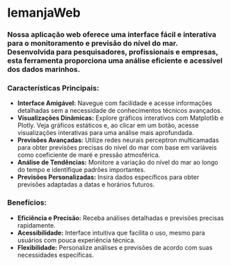 # IemanjaWeb

### Nossa aplicação web oferece uma **interface fácil e interativa** para o monitoramento e previsão do nível do mar. Desenvolvida para pesquisadores, profissionais e empresas, esta ferramenta proporciona uma análise eficiente e acessível dos dados marinhos.

### Características Principais:
- **Interface Amigável:** Navegue com facilidade e acesse informações detalhadas sem a necessidade de conhecimentos técnicos avançados.
- **Visualizações Dinâmicas:** Explore gráficos interativos com Matplotlib e Plotly. Veja gráficos estáticos e, ao clicar em um botão, acesse visualizações interativas para uma análise mais aprofundada.
- **Previsões Avançadas:** Utilize redes neurais perceptron multicamadas para obter previsões precisas do nível do mar com base em variáveis como coeficiente de maré e pressão atmosférica.
- **Análise de Tendências:** Monitore a variação do nível do mar ao longo do tempo e identifique padrões importantes.
- **Previsões Personalizadas:** Insira dados específicos para obter previsões adaptadas a datas e horários futuros.

### Benefícios:

- **Eficiência e Precisão:** Receba análises detalhadas e previsões precisas rapidamente.
- **Acessibilidade:** Interface intuitiva que facilita o uso, mesmo para usuários com pouca experiência técnica.
- **Flexibilidade:** Personalize análises e previsões de acordo com suas necessidades específicas.
